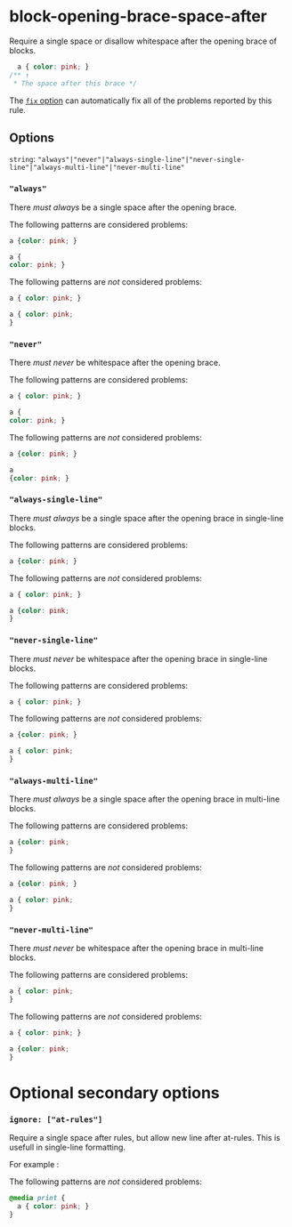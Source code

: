 # block-opening-brace-space-after

Require a single space or disallow whitespace after the opening brace of blocks.

<!-- prettier-ignore -->
```css
  a { color: pink; }
/** ↑
 * The space after this brace */
```

The [`fix` option](../../../docs/user-guide/usage/options.md#fix) can automatically fix all of the problems reported by this rule.

## Options

`string`: `"always"|"never"|"always-single-line"|"never-single-line"|"always-multi-line"|"never-multi-line"`

### `"always"`

There _must always_ be a single space after the opening brace.

The following patterns are considered problems:

<!-- prettier-ignore -->
```css
a {color: pink; }
```

<!-- prettier-ignore -->
```css
a {
color: pink; }
```

The following patterns are _not_ considered problems:

<!-- prettier-ignore -->
```css
a { color: pink; }
```

<!-- prettier-ignore -->
```css
a { color: pink;
}
```

### `"never"`

There _must never_ be whitespace after the opening brace.

The following patterns are considered problems:

<!-- prettier-ignore -->
```css
a { color: pink; }
```

<!-- prettier-ignore -->
```css
a {
color: pink; }
```

The following patterns are _not_ considered problems:

<!-- prettier-ignore -->
```css
a {color: pink; }
```

<!-- prettier-ignore -->
```css
a
{color: pink; }
```

### `"always-single-line"`

There _must always_ be a single space after the opening brace in single-line blocks.

The following patterns are considered problems:

<!-- prettier-ignore -->
```css
a {color: pink; }
```

The following patterns are _not_ considered problems:

<!-- prettier-ignore -->
```css
a { color: pink; }
```

<!-- prettier-ignore -->
```css
a {color: pink;
}
```

### `"never-single-line"`

There _must never_ be whitespace after the opening brace in single-line blocks.

The following patterns are considered problems:

<!-- prettier-ignore -->
```css
a { color: pink; }
```

The following patterns are _not_ considered problems:

<!-- prettier-ignore -->
```css
a {color: pink; }
```

<!-- prettier-ignore -->
```css
a { color: pink;
}
```

### `"always-multi-line"`

There _must always_ be a single space after the opening brace in multi-line blocks.

The following patterns are considered problems:

<!-- prettier-ignore -->
```css
a {color: pink;
}
```

The following patterns are _not_ considered problems:

<!-- prettier-ignore -->
```css
a {color: pink; }
```

<!-- prettier-ignore -->
```css
a { color: pink;
}
```

### `"never-multi-line"`

There _must never_ be whitespace after the opening brace in multi-line blocks.

The following patterns are considered problems:

<!-- prettier-ignore -->
```css
a { color: pink;
}
```

The following patterns are _not_ considered problems:

<!-- prettier-ignore -->
```css
a { color: pink; }
```

<!-- prettier-ignore -->
```css
a {color: pink;
}
```

# Optional secondary options

### `ignore: ["at-rules"]`

Require a single space after rules, but allow new line after at-rules. This is usefull in single-line formatting.

For example :

The following patterns are _not_ considered problems:

<!-- prettier-ignore -->
```css
@media print {
  a { color: pink; } 
}
```
